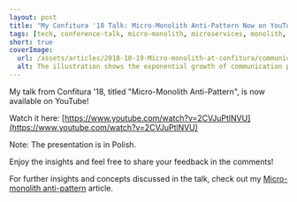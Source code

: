 ```yaml
---
layout: post
title: "My Confitura '18 Talk: Micro-Monolith Anti-Pattern Now on YouTube!"
tags: [tech, conference-talk, micro-monolith, microservices, monolith, architecture, design, patterns, anti-patterns]
short: true
coverImage:
  url: /assets/articles/2018-10-19-Micro-monolith-at-confitura/communication-paths.png
  alt: The illustration shows the exponential growth of communication paths as nodes increase
---
```


My talk from Confitura '18, titled "Micro-Monolith Anti-Pattern", is now available on YouTube!

Watch it here: [https://www.youtube.com/watch?v=2CVJuPtlNVU](https://www.youtube.com/watch?v=2CVJuPtlNVU)

Note: The presentation is in Polish.

Enjoy the insights and feel free to share your feedback in the comments!

For further insights and concepts discussed in the talk, check out my [Micro-monolith anti-pattern](/2017/01/30/Micro-monolith-Anti-pattern.html) article.
